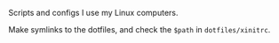 Scripts and configs I use my Linux computers.

Make symlinks to the dotfiles, and check the `$path` in `dotfiles/xinitrc`.
